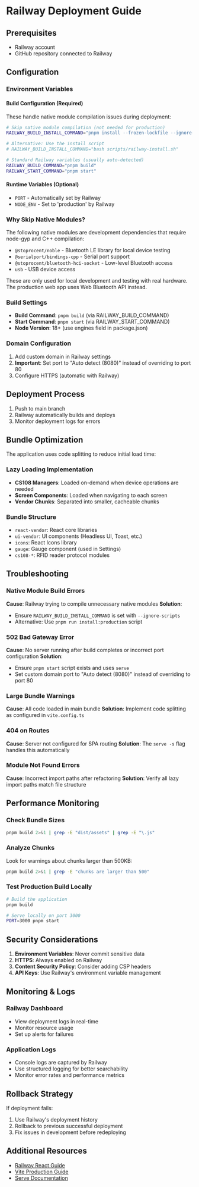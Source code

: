 # Railway Deployment Guide

## Prerequisites
- Railway account
- GitHub repository connected to Railway

## Configuration

### Environment Variables

#### Build Configuration (Required)
These handle native module compilation issues during deployment:

```bash
# Skip native module compilation (not needed for production)
RAILWAY_BUILD_INSTALL_COMMAND="pnpm install --frozen-lockfile --ignore-scripts"

# Alternative: Use the install script
# RAILWAY_BUILD_INSTALL_COMMAND="bash scripts/railway-install.sh"

# Standard Railway variables (usually auto-detected)
RAILWAY_BUILD_COMMAND="pnpm build"
RAILWAY_START_COMMAND="pnpm start"
```

#### Runtime Variables (Optional)
- `PORT` - Automatically set by Railway
- `NODE_ENV` - Set to 'production' by Railway

### Why Skip Native Modules?

The following native modules are development dependencies that require node-gyp and C++ compilation:
- `@stoprocent/noble` - Bluetooth LE library for local device testing
- `@serialport/bindings-cpp` - Serial port support
- `@stoprocent/bluetooth-hci-socket` - Low-level Bluetooth access
- `usb` - USB device access

These are only used for local development and testing with real hardware. The production web app uses Web Bluetooth API instead.

### Build Settings
- **Build Command**: `pnpm build` (via RAILWAY_BUILD_COMMAND)
- **Start Command**: `pnpm start` (via RAILWAY_START_COMMAND)
- **Node Version**: 18+ (use engines field in package.json)

### Domain Configuration
1. Add custom domain in Railway settings
2. **Important**: Set port to "Auto detect (8080)" instead of overriding to port 80
3. Configure HTTPS (automatic with Railway)

## Deployment Process
1. Push to main branch
2. Railway automatically builds and deploys
3. Monitor deployment logs for errors

## Bundle Optimization

The application uses code splitting to reduce initial load time:

### Lazy Loading Implementation
- **CS108 Managers**: Loaded on-demand when device operations are needed
- **Screen Components**: Loaded when navigating to each screen
- **Vendor Chunks**: Separated into smaller, cacheable chunks

### Bundle Structure
- `react-vendor`: React core libraries
- `ui-vendor`: UI components (Headless UI, Toast, etc.)
- `icons`: React Icons library
- `gauge`: Gauge component (used in Settings)
- `cs108-*`: RFID reader protocol modules

## Troubleshooting

### Native Module Build Errors
**Cause**: Railway trying to compile unnecessary native modules
**Solution**: 
- Ensure `RAILWAY_BUILD_INSTALL_COMMAND` is set with `--ignore-scripts`
- Alternative: Use `pnpm run install:production` script

### 502 Bad Gateway Error
**Cause**: No server running after build completes or incorrect port configuration
**Solution**: 
- Ensure `pnpm start` script exists and uses `serve`
- Set custom domain port to "Auto detect (8080)" instead of overriding to port 80

### Large Bundle Warnings
**Cause**: All code loaded in main bundle
**Solution**: Implement code splitting as configured in `vite.config.ts`

### 404 on Routes
**Cause**: Server not configured for SPA routing
**Solution**: The `serve -s` flag handles this automatically

### Module Not Found Errors
**Cause**: Incorrect import paths after refactoring
**Solution**: Verify all lazy import paths match file structure

## Performance Monitoring

### Check Bundle Sizes
```bash
pnpm build 2>&1 | grep -E "dist/assets" | grep -E "\.js"
```

### Analyze Chunks
Look for warnings about chunks larger than 500KB:
```bash
pnpm build 2>&1 | grep -E "chunks are larger than 500"
```

### Test Production Build Locally
```bash
# Build the application
pnpm build

# Serve locally on port 3000
PORT=3000 pnpm start
```

## Security Considerations

1. **Environment Variables**: Never commit sensitive data
2. **HTTPS**: Always enabled on Railway
3. **Content Security Policy**: Consider adding CSP headers
4. **API Keys**: Use Railway's environment variable management

## Monitoring & Logs

### Railway Dashboard
- View deployment logs in real-time
- Monitor resource usage
- Set up alerts for failures

### Application Logs
- Console logs are captured by Railway
- Use structured logging for better searchability
- Monitor error rates and performance metrics

## Rollback Strategy

If deployment fails:
1. Use Railway's deployment history
2. Rollback to previous successful deployment
3. Fix issues in development before redeploying

## Additional Resources

- [Railway React Guide](https://docs.railway.com/guides/react)
- [Vite Production Guide](https://vite.dev/guide/build.html)
- [Serve Documentation](https://www.npmjs.com/package/serve)